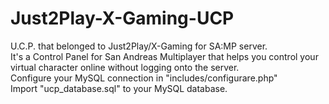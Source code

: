 # Just2Play-X-Gaming-UCP<br>
U.C.P. that belonged to Just2Play/X-Gaming for SA:MP server.<br>
It's a Control Panel for San Andreas Multiplayer that helps you control your virtual character online without logging onto the server.<br>
Configure your MySQL connection in "includes/configurare.php"<br>
Import "ucp_database.sql" to your MySQL database.
